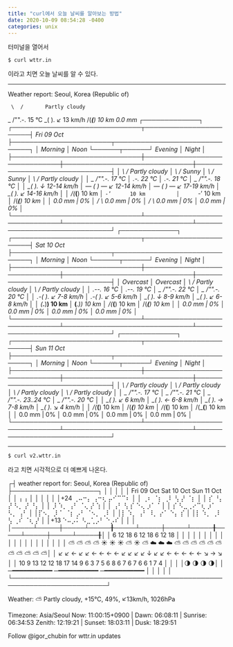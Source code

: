 ```yaml
---
title: "curl에서 오늘 날씨를 알아보는 방법"
date: 2020-10-09 08:54:28 -0400
categories: unix
---
```



터미널을 열어서  
 
`$ curl wttr.in`

이라고 치면 오늘 날씨를 알 수 있다. 


<hr>

Weather report: Seoul, Korea (Republic of)


     \  /       Partly cloudy
   _ /"".-.     15 °C
     \_(   ).   ↙ 13 km/h
     /(___(__)  10 km
                0.0 mm
                                                       ┌─────────────┐
┌──────────────────────────────┬───────────────────────┤  Fri 09 Oct ├───────────────────────┬──────────────────────────────┐
│            Morning           │             Noon      └──────┬──────┘     Evening           │             Night            │
├──────────────────────────────┼──────────────────────────────┼──────────────────────────────┼──────────────────────────────┤
│    \  /       Partly cloudy  │     \   /     Sunny          │     \   /     Sunny          │    \  /       Partly cloudy  │
│  _ /"".-.     17 °C          │      .-.      22 °C          │      .-.      21 °C          │  _ /"".-.     18 °C          │
│    \_(   ).   ↓ 12-14 km/h   │   ― (   ) ―   ↙ 12-14 km/h   │   ― (   ) ―   ↙ 17-19 km/h   │    \_(   ).   ↙ 14-16 km/h   │
│    /(___(__)  10 km          │      `-’      10 km          │      `-’      10 km          │    /(___(__)  10 km          │
│               0.0 mm | 0%    │     /   \     0.0 mm | 0%    │     /   \     0.0 mm | 0%    │               0.0 mm | 0%    │
└──────────────────────────────┴──────────────────────────────┴──────────────────────────────┴──────────────────────────────┘
                                                       ┌─────────────┐
┌──────────────────────────────┬───────────────────────┤  Sat 10 Oct ├───────────────────────┬──────────────────────────────┐
│            Morning           │             Noon      └──────┬──────┘     Evening           │             Night            │
├──────────────────────────────┼──────────────────────────────┼──────────────────────────────┼──────────────────────────────┤
│               Overcast       │               Overcast       │    \  /       Partly cloudy  │    \  /       Partly cloudy  │
│      .--.     16 °C          │      .--.     19 °C          │  _ /"".-.     22 °C          │  _ /"".-.     20 °C          │
│   .-(    ).   ↙ 7-8 km/h     │   .-(    ).   ↙ 5-6 km/h     │    \_(   ).   ↓ 8-9 km/h     │    \_(   ).   ↙ 6-8 km/h     │
│  (___.__)__)  10 km          │  (___.__)__)  10 km          │    /(___(__)  10 km          │    /(___(__)  10 km          │
│               0.0 mm | 0%    │               0.0 mm | 0%    │               0.0 mm | 0%    │               0.0 mm | 0%    │
└──────────────────────────────┴──────────────────────────────┴──────────────────────────────┴──────────────────────────────┘
                                                       ┌─────────────┐
┌──────────────────────────────┬───────────────────────┤  Sun 11 Oct ├───────────────────────┬──────────────────────────────┐
│            Morning           │             Noon      └──────┬──────┘     Evening           │             Night            │
├──────────────────────────────┼──────────────────────────────┼──────────────────────────────┼──────────────────────────────┤
│    \  /       Partly cloudy  │    \  /       Partly cloudy  │    \  /       Partly cloudy  │    \  /       Partly cloudy  │
│  _ /"".-.     17 °C          │  _ /"".-.     21 °C          │  _ /"".-.     23..24 °C      │  _ /"".-.     20 °C          │
│    \_(   ).   ↙ 6 km/h       │    \_(   ).   ← 6-8 km/h     │    \_(   ).   → 7-8 km/h     │    \_(   ).   ↘ 4 km/h       │
│    /(___(__)  10 km          │    /(___(__)  10 km          │    /(___(__)  10 km          │    /(___(__)  10 km          │
│               0.0 mm | 0%    │               0.0 mm | 0%    │               0.0 mm | 0%    │               0.0 mm | 0%    │
└──────────────────────────────┴──────────────────────────────┴──────────────────────────────┴──────────────────────────────┘



<hr>

`$ curl v2.wttr.in`

라고 치면 시각적으로 더 예쁘게 나온다. 

┌┤  weather report for: Seoul, Korea (Republic of)  ├────────────────────┐
│                                                                        │
│                                                                        │
│       Fri 09 Oct              Sat 10 Oct              Sun 11 Oct       │
│                       ╷                       ╷                        │
│                                                                        │
│                                                                        │
│+24          ⢀⠤⠒⡄                      ⢠⠒⢆                      ⡤⠊⠉⠉⠆   │
│            ⢀⠆  ⠈⡆                    ⢀⠇  ⢣                    ⡜    ⠈⡆  │
│            ⡎    ⠘⡄                   ⡜    ⠣⡀                 ⡜      ⠘⡄ │
│           ⡸      ⠱⡀                 ⢠⠃     ⠈⢄               ⡜        ⢱ │
│          ⢠⠃       ⢣                 ⡎        ⠑⢄            ⡰⠁         ⠁│
│          ⡎         ⠣⣀⢀⠔⠉⢆          ⡰⠁          ⠣⡀         ⢠⠃           │
│⡏⠢⡀      ⡸            ⠁  ⠈⡆        ⡠⠃            ⠈⠢⡀      ⢀⠇            │
│⡇ ⠱⡀    ⢠⠃                ⠸⡀      ⡔⠁               ⠑⡄     ⡎             │
│⡇  ⠱⡀  ⢀⠇                  ⢣    ⢀⠎                  ⠈⢆   ⡜              │
│+13 ⠑⠤⡠⠅                    ⠣⣀⢁⡠⠃                     ⠑⡠⠎               │
│                                                                        │
│─────┴─────┼─────┴─────╂─────┴─────┼─────┴─────╂─────┴─────┼─────┴─────╂│
│     6    12    18           6    12    18           6    12    18      │
│                                                                        │
│                                                                        │
│                                                                        │
│                                                                        │
│                                                                        │
│                                                                        │
│                                                                        │
│                                                                        │
│                                                                        │
│ ⛅️ ⛅️ ⛅️ ⛅️ ☀️  ☀️  ☀️  ⛅️ ☀️  ⛅️ ☁️  ☁️  ☁️  ⛅️ ⛅️ ⛅️ ⛅️ ⛅️ ⛅️ ⛅️ ⛅️ ⛅️ ⛅️ ⛅️│
│ ↙  ↙  ←  ↙  ↙  ←  ←  ←  ←  ↙  ↙  ↙  ↙  ↓  ↙  ↙  ←  ←  ←  ←  ←  ↘  →  ↘ │
│ 10 9  13 12 12 18 17 14 9  6  3  7  5  6  8  6  7  6  7  6  6  1  7  4 │
│                                                                        │
│🌗                     🌗                      🌗                     🌗│
│      ─━━━━━━━━━━━            ─━━━━━━━━━━━            ─━━━━━━━━━━━      │
│                                                                        │
│                                                                        │
└────────────────────────────────────────────────────────────────────────┘

Weather: ⛅️  Partly cloudy, +15°C, 49%, ↙13km/h, 1026hPa

Timezone: Asia/Seoul
  Now:    11:00:15+0900 | Dawn:    06:08:11  | Sunrise: 06:34:53
  Zenith: 12:19:21      | Sunset:  18:03:11  | Dusk:    18:29:51
  
  
Follow @igor_chubin for wttr.in updates


